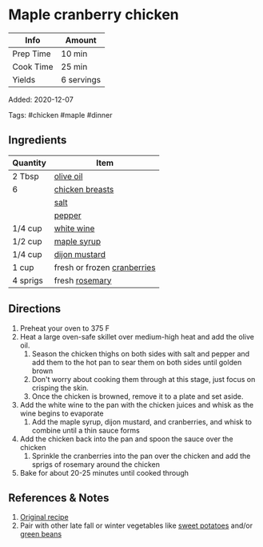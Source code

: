 # Maple cranberry chicken

| Info      | Amount     |
| --------- | ---------- |
| Prep Time | 10 min     |
| Cook Time | 25 min     |
| Yields    | 6 servings |

Added: 2020-12-07

Tags: #chicken #maple #dinner

## Ingredients

| Quantity | Item                                                        |
| -------- | ----------------------------------------------------------- |
| 2 Tbsp   | [olive oil](../_ingredients/olive%20oil.md)                 |
| 6        | [chicken breasts](../_ingredients/chicken%20breast.md)      |
|          | [salt](../_ingredients/salt.md)                             |
|          | [pepper](../_ingredients/pepper.md)                         |
| 1/4 cup  | [white wine](../_ingredients/white%20wine.md)               |
| 1/2 cup  | [maple syrup](../_ingredients/maple%20syrup.md)             |
| 1/4 cup  | [dijon mustard](../_ingredients/dijon%20mustard.md)         |
| 1 cup    | fresh or frozen [cranberries](../_ingredients/cranberry.md) |
| 4 sprigs | fresh [rosemary](../_ingredients/rosemary.md)               |

## Directions

1. Preheat your oven to 375 F
2. Heat a large oven-safe skillet over medium-high heat and add the olive oil.
    1. Season the chicken thighs on both sides with salt and pepper and add them to the hot pan to sear them on both sides until golden brown
    2. Don't worry about cooking them through at this stage, just focus on crisping the skin.
    3. Once the chicken is browned, remove it to a plate and set aside.
3. Add the white wine to the pan with the chicken juices and whisk as the wine begins to evaporate
    1. Add the maple syrup, dijon mustard, and cranberries, and whisk to combine until a thin sauce forms
4. Add the chicken back into the pan and spoon the sauce over the chicken
    1. Sprinkle the cranberries into the pan over the chicken and add the sprigs of rosemary around the chicken
5. Bake for about 20-25 minutes until cooked through

## References & Notes

1. [Original recipe](https://thebusybaker.ca/maple-cranberry-roast-chicken/#wprm-recipe-container-12798)
2. Pair with other late fall or winter vegetables like [sweet potatoes](../_ingredients/sweet%20potato.md) and/or [green beans](../_ingredients/green%20beans.md)
